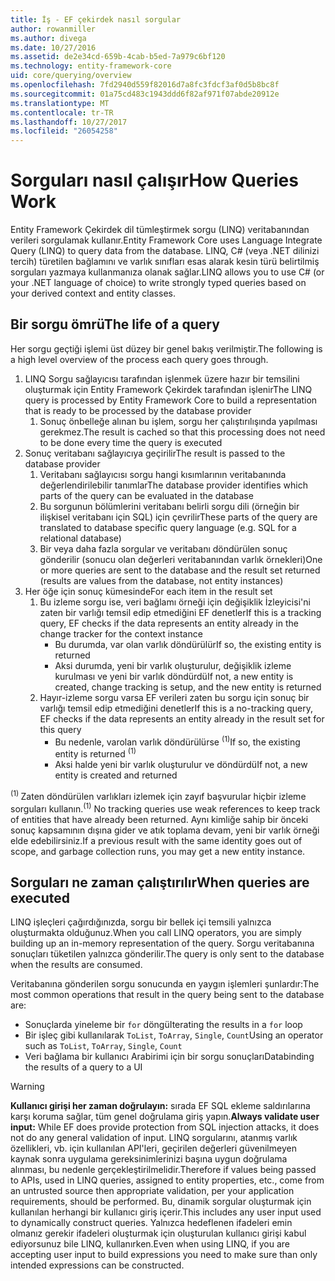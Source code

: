 ```yaml
---
title: İş - EF çekirdek nasıl sorgular
author: rowanmiller
ms.author: divega
ms.date: 10/27/2016
ms.assetid: de2e34cd-659b-4cab-b5ed-7a979c6bf120
ms.technology: entity-framework-core
uid: core/querying/overview
ms.openlocfilehash: 7fd2940d559f82016d7a8fc3fdcf3af0d5b8bc8f
ms.sourcegitcommit: 01a75cd483c1943ddd6f82af971f07abde20912e
ms.translationtype: MT
ms.contentlocale: tr-TR
ms.lasthandoff: 10/27/2017
ms.locfileid: "26054258"
---
```

# <a name="how-queries-work"></a><span data-ttu-id="37941-102">Sorguları nasıl çalışır</span><span class="sxs-lookup"><span data-stu-id="37941-102">How Queries Work</span></span>

<span data-ttu-id="37941-103">Entity Framework Çekirdek dil tümleştirmek sorgu (LINQ) veritabanından verileri sorgulamak kullanır.</span><span class="sxs-lookup"><span data-stu-id="37941-103">Entity Framework Core uses Language Integrate Query (LINQ) to query data from the database.</span></span> <span data-ttu-id="37941-104">LINQ, C# (veya .NET dilinizi tercih) türetilen bağlamını ve varlık sınıfları esas alarak kesin türü belirtilmiş sorguları yazmaya kullanmanıza olanak sağlar.</span><span class="sxs-lookup"><span data-stu-id="37941-104">LINQ allows you to use C# (or your .NET language of choice) to write strongly typed queries based on your derived context and entity classes.</span></span>

## <a name="the-life-of-a-query"></a><span data-ttu-id="37941-105">Bir sorgu ömrü</span><span class="sxs-lookup"><span data-stu-id="37941-105">The life of a query</span></span>

<span data-ttu-id="37941-106">Her sorgu geçtiği işlemi üst düzey bir genel bakış verilmiştir.</span><span class="sxs-lookup"><span data-stu-id="37941-106">The following is a high level overview of the process each query goes through.</span></span>

1. <span data-ttu-id="37941-107">LINQ Sorgu sağlayıcısı tarafından işlenmek üzere hazır bir temsilini oluşturmak için Entity Framework Çekirdek tarafından işlenir</span><span class="sxs-lookup"><span data-stu-id="37941-107">The LINQ query is processed by Entity Framework Core to build a representation that is ready to be processed by the database provider</span></span>
   1. <span data-ttu-id="37941-108">Sonuç önbelleğe alınan bu işlem, sorgu her çalıştırılışında yapılması gerekmez.</span><span class="sxs-lookup"><span data-stu-id="37941-108">The result is cached so that this processing does not need to be done every time the query is executed</span></span>
2. <span data-ttu-id="37941-109">Sonuç veritabanı sağlayıcıya geçirilir</span><span class="sxs-lookup"><span data-stu-id="37941-109">The result is passed to the database provider</span></span>
   1. <span data-ttu-id="37941-110">Veritabanı sağlayıcısı sorgu hangi kısımlarının veritabanında değerlendirilebilir tanımlar</span><span class="sxs-lookup"><span data-stu-id="37941-110">The database provider identifies which parts of the query can be evaluated in the database</span></span>
   2. <span data-ttu-id="37941-111">Bu sorgunun bölümlerini veritabanı belirli sorgu dili (örneğin bir ilişkisel veritabanı için SQL) için çevrilir</span><span class="sxs-lookup"><span data-stu-id="37941-111">These parts of the query are translated to database specific query language (e.g. SQL for a relational database)</span></span>
   3. <span data-ttu-id="37941-112">Bir veya daha fazla sorgular ve veritabanı döndürülen sonuç gönderilir (sonucu olan değerleri veritabanından varlık örnekleri)</span><span class="sxs-lookup"><span data-stu-id="37941-112">One or more queries are sent to the database and the result set returned (results are values from the database, not entity instances)</span></span>
3. <span data-ttu-id="37941-113">Her öğe için sonuç kümesinde</span><span class="sxs-lookup"><span data-stu-id="37941-113">For each item in the result set</span></span>
   1. <span data-ttu-id="37941-114">Bu izleme sorgu ise, veri bağlamı örneği için değişiklik İzleyicisi'ni zaten bir varlığı temsil edip etmediğini EF denetler</span><span class="sxs-lookup"><span data-stu-id="37941-114">If this is a tracking query, EF checks if the data represents an entity already in the change tracker for the context instance</span></span>
      * <span data-ttu-id="37941-115">Bu durumda, var olan varlık döndürülür</span><span class="sxs-lookup"><span data-stu-id="37941-115">If so, the existing entity is returned</span></span>
      * <span data-ttu-id="37941-116">Aksi durumda, yeni bir varlık oluşturulur, değişiklik izleme kurulması ve yeni bir varlık döndürdü</span><span class="sxs-lookup"><span data-stu-id="37941-116">If not, a new entity is created, change tracking is setup, and the new entity is returned</span></span>
   2. <span data-ttu-id="37941-117">Hayır-izleme sorgu varsa EF verileri zaten bu sorgu için sonuç bir varlığı temsil edip etmediğini denetler</span><span class="sxs-lookup"><span data-stu-id="37941-117">If this is a no-tracking query, EF checks if the data represents an entity already in the result set for this query</span></span>
      * <span data-ttu-id="37941-118">Bu nedenle, varolan varlık döndürülürse <sup>(1)</sup></span><span class="sxs-lookup"><span data-stu-id="37941-118">If so, the existing entity is returned <sup>(1)</sup></span></span>
      * <span data-ttu-id="37941-119">Aksi halde yeni bir varlık oluşturulur ve döndürdü</span><span class="sxs-lookup"><span data-stu-id="37941-119">If not, a new entity is created and returned</span></span>

<span data-ttu-id="37941-120"><sup>(1) </sup> Zaten döndürülen varlıkları izlemek için zayıf başvurular hiçbir izleme sorguları kullanın.</span><span class="sxs-lookup"><span data-stu-id="37941-120"><sup>(1)</sup> No tracking queries use weak references to keep track of entities that have already been returned.</span></span> <span data-ttu-id="37941-121">Aynı kimliğe sahip bir önceki sonuç kapsamının dışına gider ve atık toplama devam, yeni bir varlık örneği elde edebilirsiniz.</span><span class="sxs-lookup"><span data-stu-id="37941-121">If a previous result with the same identity goes out of scope, and garbage collection runs, you may get a new entity instance.</span></span>

## <a name="when-queries-are-executed"></a><span data-ttu-id="37941-122">Sorguları ne zaman çalıştırılır</span><span class="sxs-lookup"><span data-stu-id="37941-122">When queries are executed</span></span>

<span data-ttu-id="37941-123">LINQ işleçleri çağırdığınızda, sorgu bir bellek içi temsili yalnızca oluşturmakta olduğunuz.</span><span class="sxs-lookup"><span data-stu-id="37941-123">When you call LINQ operators, you are simply building up an in-memory representation of the query.</span></span> <span data-ttu-id="37941-124">Sorgu veritabanına sonuçları tüketilen yalnızca gönderilir.</span><span class="sxs-lookup"><span data-stu-id="37941-124">The query is only sent to the database when the results are consumed.</span></span>

<span data-ttu-id="37941-125">Veritabanına gönderilen sorgu sonucunda en yaygın işlemleri şunlardır:</span><span class="sxs-lookup"><span data-stu-id="37941-125">The most common operations that result in the query being sent to the database are:</span></span>
* <span data-ttu-id="37941-126">Sonuçlarda yineleme bir `for` döngü</span><span class="sxs-lookup"><span data-stu-id="37941-126">Iterating the results in a `for` loop</span></span>
* <span data-ttu-id="37941-127">Bir işleç gibi kullanılarak `ToList`, `ToArray`, `Single`, `Count`</span><span class="sxs-lookup"><span data-stu-id="37941-127">Using an operator such as `ToList`, `ToArray`, `Single`, `Count`</span></span>
* <span data-ttu-id="37941-128">Veri bağlama bir kullanıcı Arabirimi için bir sorgu sonuçları</span><span class="sxs-lookup"><span data-stu-id="37941-128">Databinding the results of a query to a UI</span></span>

> [!WARNING]  
> <span data-ttu-id="37941-129">**Kullanıcı girişi her zaman doğrulayın:** sırada EF SQL ekleme saldırılarına karşı koruma sağlar, tüm genel doğrulama giriş yapın.</span><span class="sxs-lookup"><span data-stu-id="37941-129">**Always validate user input:** While EF does provide protection from SQL injection attacks, it does not do any general validation of input.</span></span> <span data-ttu-id="37941-130">LINQ sorgularını, atanmış varlık özellikleri, vb. için kullanılan API'leri, geçirilen değerleri güvenilmeyen kaynak sonra uygulama gereksinimlerinizi başına uygun doğrulama alınması, bu nedenle gerçekleştirilmelidir.</span><span class="sxs-lookup"><span data-stu-id="37941-130">Therefore if values being passed to APIs, used in LINQ queries, assigned to entity properties, etc., come from an untrusted source then appropriate validation, per your application requirements, should be performed.</span></span> <span data-ttu-id="37941-131">Bu, dinamik sorgular oluşturmak için kullanılan herhangi bir kullanıcı giriş içerir.</span><span class="sxs-lookup"><span data-stu-id="37941-131">This includes any user input used to dynamically construct queries.</span></span> <span data-ttu-id="37941-132">Yalnızca hedeflenen ifadeleri emin olmanız gerekir ifadeleri oluşturmak için oluşturulan kullanıcı girişi kabul ediyorsunuz bile LINQ, kullanırken.</span><span class="sxs-lookup"><span data-stu-id="37941-132">Even when using LINQ, if you are accepting user input to build expressions you need to make sure than only intended expressions can be constructed.</span></span>

